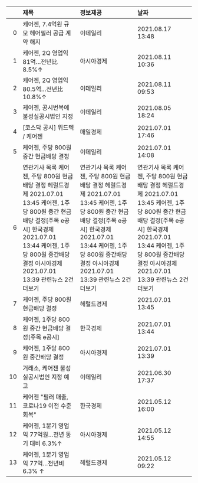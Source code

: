 |    | 제목                                                                                                                                                                                                                                                | 정보제공                                                                                                                                                                                                                                            | 날짜                                                                                                                                                                                                                                                |
|---:|:----------------------------------------------------------------------------------------------------------------------------------------------------------------------------------------------------------------------------------------------------|:----------------------------------------------------------------------------------------------------------------------------------------------------------------------------------------------------------------------------------------------------|:----------------------------------------------------------------------------------------------------------------------------------------------------------------------------------------------------------------------------------------------------|
|  0 | 케어젠, 7.4억원 규모 헤어필러 공급 계약 해지                                                                                                                                                                                                        | 이데일리                                                                                                                                                                                                                                            | 2021.08.17 13:48                                                                                                                                                                                                                                    |
|  1 | 케어젠, 2Q 영업익 81억…전년比 8.5%↑                                                                                                                                                                                                                 | 아시아경제                                                                                                                                                                                                                                          | 2021.08.11 10:36                                                                                                                                                                                                                                    |
|  2 | 케어젠, 2Q 영업익 80.5억…전년比 10.8%↑                                                                                                                                                                                                              | 이데일리                                                                                                                                                                                                                                            | 2021.08.11 09:53                                                                                                                                                                                                                                    |
|  3 | 케어젠, 공시번복에 불성실공시법인 지정                                                                                                                                                                                                              | 이데일리                                                                                                                                                                                                                                            | 2021.08.05 18:24                                                                                                                                                                                                                                    |
|  4 | [코스닥 공시] 위드텍 / 케어젠                                                                                                                                                                                                                       | 매일경제                                                                                                                                                                                                                                            | 2021.07.01 17:46                                                                                                                                                                                                                                    |
|  5 | 케어젠, 주당 800원 중간 현금배당 결정                                                                                                                                                                                                               | 이데일리                                                                                                                                                                                                                                            | 2021.07.01 14:08                                                                                                                                                                                                                                    |
|  6 | 연관기사 목록  케어젠, 주당 800원 현금배당 결정  헤럴드경제  2021.07.01 13:45  케어젠, 1주당 800원 중간 현금배당 결정[주목 e공시]  한국경제  2021.07.01 13:44  케어젠, 1주당 800원 중간배당 결정  아시아경제  2021.07.01 13:39  관련뉴스 2건 더보기 | 연관기사 목록  케어젠, 주당 800원 현금배당 결정  헤럴드경제  2021.07.01 13:45  케어젠, 1주당 800원 중간 현금배당 결정[주목 e공시]  한국경제  2021.07.01 13:44  케어젠, 1주당 800원 중간배당 결정  아시아경제  2021.07.01 13:39  관련뉴스 2건 더보기 | 연관기사 목록  케어젠, 주당 800원 현금배당 결정  헤럴드경제  2021.07.01 13:45  케어젠, 1주당 800원 중간 현금배당 결정[주목 e공시]  한국경제  2021.07.01 13:44  케어젠, 1주당 800원 중간배당 결정  아시아경제  2021.07.01 13:39  관련뉴스 2건 더보기 |
|  7 | 케어젠, 주당 800원 현금배당 결정                                                                                                                                                                                                                    | 헤럴드경제                                                                                                                                                                                                                                          | 2021.07.01 13:45                                                                                                                                                                                                                                    |
|  8 | 케어젠, 1주당 800원 중간 현금배당 결정[주목 e공시]                                                                                                                                                                                                  | 한국경제                                                                                                                                                                                                                                            | 2021.07.01 13:44                                                                                                                                                                                                                                    |
|  9 | 케어젠, 1주당 800원 중간배당 결정                                                                                                                                                                                                                   | 아시아경제                                                                                                                                                                                                                                          | 2021.07.01 13:39                                                                                                                                                                                                                                    |
| 10 | 거래소, 케어젠 불성실공시법인 지정 예고                                                                                                                                                                                                             | 이데일리                                                                                                                                                                                                                                            | 2021.06.30 17:37                                                                                                                                                                                                                                    |
| 11 | 케어젠 "필러 매출, 코로나19 이전 수준 회복"                                                                                                                                                                                                         | 한국경제                                                                                                                                                                                                                                            | 2021.05.12 16:00                                                                                                                                                                                                                                    |
| 12 | 케어젠, 1분기 영업익 77억원…전년 동기 대비 6.3%↑                                                                                                                                                                                                    | 아시아경제                                                                                                                                                                                                                                          | 2021.05.12 14:55                                                                                                                                                                                                                                    |
| 13 | 케어젠, 1분기 영업익 77억…전년비 6.3% ↑                                                                                                                                                                                                             | 헤럴드경제                                                                                                                                                                                                                                          | 2021.05.12 09:22                                                                                                                                                                                                                                    |